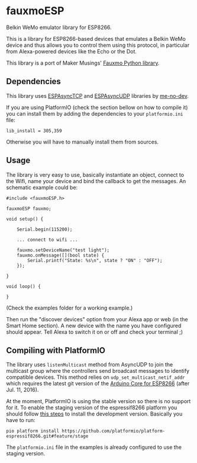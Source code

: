 # fauxmoESP

Belkin WeMo emulator library for ESP8266.

This is a library for ESP8266-based devices that emulates a Belkin WeMo device and thus allows you to control them using this protocol, in particular from Alexa-powered devices like the Echo or the Dot.

This library is a port of Maker Musings' [Fauxmo Python library][6].

## Dependencies

This library uses [ESPAsyncTCP][3] and [ESPAsyncUDP][4] libraries by [me-no-dev][5].

If you are using PlatformIO (check the section bellow on how to compile it) you can install them by adding the dependencies to your ```platformio.ini``` file:

```
lib_install = 305,359
```

Otherwise you will have to manually install them from sources.

## Usage

The library is very easy to use, basically instantiate an object, connect to the Wifi, name your device and bind the callback to get the messages. An schematic example could be:

```
#include <fauxmoESP.h>

fauxmoESP fauxmo;

void setup() {

    Serial.begin(115200);

    ... connect to wifi ...

    fauxmo.setDeviceName("test light");
    fauxmo.onMessage([](bool state) {
        Serial.printf("State: %s\n", state ? "ON" : "OFF");
    });

}

void loop() {

}

```

(Check the examples folder for a working example.)

Then run the "discover devices" option from your Alexa app or web (in the Smart Home section). A new device with the name you have configured should appear. Tell Alexa to switch it on or off and check your terminal ;)

## Compiling with PlatformIO

The library uses ```listenMulticast``` method from AsyncUDP to join the multicast group where the controllers send broadcast messages to identify compatible devices. This method relies on ```udp_set_multicast_netif_addr``` which requires the latest git version of the [Arduino Core for ESP8266][1] (after Jul. 11, 2016).

At the moment, PlatformIO is using the stable version so there is no support for it. To enable the staging version of the espressif8266 platform you should follow [this steps][2] to install the development version. Basically you have to run:

```
pio platform install https://github.com/platformio/platform-espressif8266.git#feature/stage
```

The ```platformio.ini``` file in the examples is already configured to use the staging version.

[1]:https://github.com/esp8266/Arduino
[2]:http://docs.platformio.org/en/stable/platforms/espressif8266.html#using-arduino-framework-with-staging-version
[3]:https://github.com/me-no-dev/ESPAsyncTCP
[4]:https://github.com/me-no-dev/ESPAsyncUDP
[5]:https://github.com/me-no-dev
[6]:https://github.com/makermusings/fauxmo
